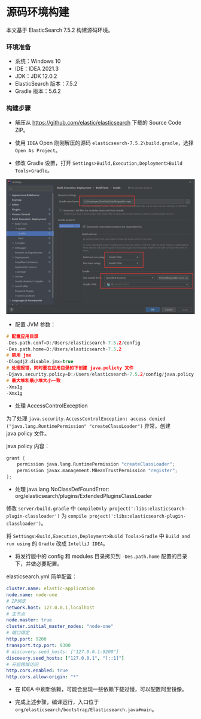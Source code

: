# 源码环境构建 

本文基于 ElasticSearch 7.5.2 构建源码环境。

### 环境准备

- 系统：Windows 10
- IDE：IDEA 2021.3
- JDK：JDK 12.0.2
- ElasticSearch 版本：7.5.2
- Gradle 版本：5.6.2

### 构建步骤

- 解压从 https://github.com/elastic/elasticsearch 下载的 Source Code ZIP。

- 使用 `IDEA` Open 刚刚解压的源码 `elasticsearch-7.5.2\build.gradle`，选择 `Open As Project`。

- 修改 Gradle 设置，打开 `Settings>Build,Execution,Deployment>Build Tools>Gradle`。

<div align="left">
    <img src="https://github.com/lazecoding/Note/blob/main/images/es/Gradle配置.png" width="600px">
</div>

- 配置 JVM 参数：

```C
# 配置应用目录
-Des.path.conf=D:/Users/elasticsearch-7.5.2/config 
-Des.path.home=D:/Users/elasticsearch-7.5.2 
# 禁用 jmx
-Dlog4j2.disable.jmx=true
# 处理报错，同时要在应用目录的下创建 java.policty 文件 
-Djava.security.policy=D:/Users/elasticsearch-7.5.2/config/java.policy 
# 最大堆和最小堆大小一致
-Xms1g 
-Xmx1g
```

- 处理 AccessControlException

为了处理 `java.security.AccessControlException: access denied ("java.lang.RuntimePermission" "createClassLoader")` 异常，创建 java.policy 文件。

java.policy 内容：

```C
grant {
    permission java.lang.RuntimePermission "createClassLoader";
    permission javax.management.MBeanTrustPermission "register";
}; 
```

- 处理 java.lang.NoClassDefFoundError: org/elasticsearch/plugins/ExtendedPluginsClassLoader

修改 `server/build.gradle` 中 `compileOnly project(':libs:elasticsearch-plugin-classloader')` 为 `compile project(':libs:elasticsearch-plugin-classloader')`。

将 `Settings>Build,Execution,Deployment>Build Tools>Gradle` 中 `Build and run using` 的 `Gradle` 改成 `IntelliJ IDEA`。

- 将发行版中的 config 和 modules 目录拷贝到 `-Des.path.home` 配置的目录下，并做必要配置。

elasticsearch.yml 简单配置：

```yaml
cluster.name: elastic-application
node.name: node-one
# IP绑定
network.host: 127.0.0.1,localhost
# 主节点
node.master: true
cluster.initial_master_nodes: "node-one"
# 端口绑定
http.port: 9200
transport.tcp.port: 9300
# discovery.seed_hosts: ["127.0.0.1:9200"]
discovery.seed_hosts: ["127.0.0.1", "[::1]"]
# 开启跨域访问
http.cors.enabled: true
http.cors.allow-origin: "*"
```

- 在 IDEA 中刷新依赖，可能会出现一些依赖下载过慢，可以配置阿里镜像。

- 完成上述步骤，编译运行，入口位于 `org/elasticsearch/bootstrap/Elasticsearch.java#main`。


